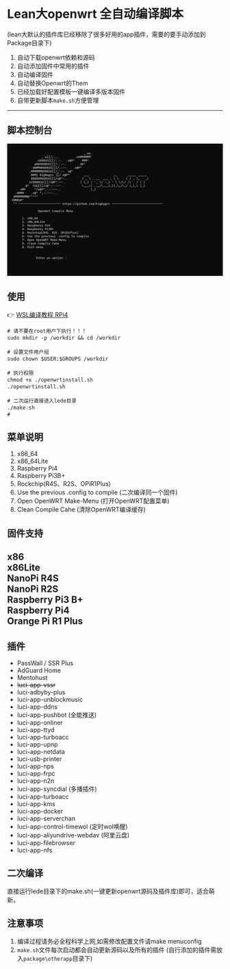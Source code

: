 # Lean大openwrt 全自动编译脚本
(lean大默认的插件库已经移除了很多好用的app插件，需要的要手动添加到Package目录下)
1. 自动下载openwrt依赖和源码
2. 自动添加固件中常用的插件
3. 自动编译固件
4. 自动替换Openwrt的Them   
5. 已经加载好配置模板一键编译多版本固件
6. 自带更新脚本`make.sh`方便管理

---
## 脚本控制台
![主界面](./assets/display.png)

## 使用
👉 [WSL编译教程 RPi4](https://bughero.net/archives/rpi4_s3.html)
```
# 请不要在root用户下执行！！！
sudo mkdir -p /workdir && cd /workdir

# 设置文件用户组
sudo chown $USER:$GROUPS /workdir

# 执行权限
chmod +x ./openwrtinstall.sh
./openwrtinstall.sh

# 二次运行直接进入lede目录
./make.sh
# 
```

## 菜单说明
1. x86_64
2. x86_64Lite
3. Raspberry Pi4
4. Raspberry Pi3B+
5. Rockchip(R4S、R2S、OPiR1Plus)
6. Use the previous .config to compile  (二次编译同一个固件)
7. Open OpenWRT Make-Menu               (打开OpenWRT配置菜单)
8. Clean Compile Cahe                   (清除OpenWRT编译缓存)

## 固件支持
x86   
x86Lite  
NanoPi R4S   
NanoPi R2S   
Raspberry Pi3 B+   
Raspberry Pi4    
Orange Pi R1 Plus  
---

## 插件
- PassWall / SSR Plus
- AdGuard Home
- Mentohust
- ~~luci-app-vssr~~   
- luci-adbyby-plus
- luci-app-unblockmusic
- luci-app-ddns
- luci-app-pushbot (全能推送)
- luci-app-onliner
- luci-app-ttyd
- luci-app-turboacc
- luci-app-upnp
- luci-app-netdata
- luci-usb-printer
- luci-app-nps
- luci-app-frpc
- luci-app-n2n
- luci-app-syncdial (多播插件)
- luci-app-turboacc
- luci-app-kms  
- luci-app-docker   
- luci-app-serverchan   
- luci-app-control-timewol (定时wol唤醒)   
- luci-app-aliyundrive-webdav (阿里云盘)  
- luci-app-filebrowser   
- luci-app-nfs   

## 二次编译
直接运行lede目录下的make.sh(一键更新openwrt源码及插件库)即可，适合萌新。

## 注意事项
1. 编译过程请务必全程科学上网,如需修改配置文件请make menuconfig   
2. `make.sh`文件每次启动都会自动更新源码以及所有的插件
(自行添加的插件需放入`package\otherapp`目录下)
